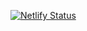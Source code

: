 [![Netlify Status](https://api.netlify.com/api/v1/badges/53a12914-816d-4291-aa90-34197c360d35/deploy-status)](https://app.netlify.com/sites/homecleaningserviceofbd/deploys)
